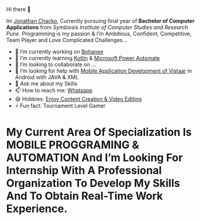 Hi there 👋

Im <a href="https://www.linkedin.com/in/jcp99gamer/">Jonathan Chacko</a>,
Currently pursuing final year of <b>Bachelor of Computer Applications</b> from <i>Symbiosis Institute of Computer Studies and Research Pune</i>. Programming is my passion & I’m Ambitious, Confident, Competitive, Team Player and Love Complicated Challenges…

- 🔭 I’m currently working on <a href="https://github.com/jcp99gamers/Bohanee">Bohanee</a>
- 🌱 I’m currently learning <u>Kotlin</u> & <u>Microsoft Power Automate</u>
- 👯 I’m looking to collaborate on ...
- 🤔 I’m looking for help with <a href="mailto:ipp2021043@sicsr.ac.in">Mobile Application Development of Vistaar</a> in Android with JAVA & XML
- 💬 Ask me about my Skills
- 📫 How to reach me: <a href="https://wa.me/918111952240">Whatsapp</a>
- 😄 Hobbies: <a href="https://www.instagram.com/noxic.gamers/">Enjoy Content Creation & Video Editing</a>
- ⚡ Fun fact: Tournament Level Gamer

<h1>My Current Area Of Specialization Is MOBILE PROGGRAMING & AUTOMATION And I’m Looking For Internship With A Professional Organization To Develop My Skills And To Obtain Real-Time Work Experience.</h1>
